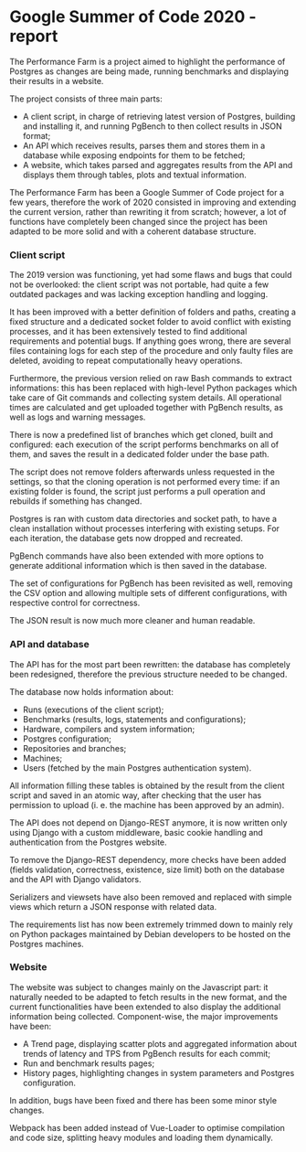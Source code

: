 # Google Summer of Code 2020 - report

The Performance Farm is a project aimed to highlight the performance of Postgres as changes are being made, running benchmarks and displaying their results in a website. 

The project consists of three main parts:

* A client script, in charge of retrieving latest version of Postgres, building and installing it, and running PgBench to then collect results in JSON format;
* An API which receives results, parses them and stores them in a database while exposing endpoints for them to be fetched;
* A website, which takes parsed and aggregates results from the API and displays them through tables, plots and textual information.

The Performance Farm has been a Google Summer of Code project for a few years, therefore the work of 2020 consisted in improving and extending the current version, rather than rewriting it from scratch; however, a lot of functions have completely been changed since the project has been adapted to be more solid and with a coherent database structure.



### Client script

The 2019 version was functioning, yet had some flaws and bugs that could not be overlooked: the client script was not portable, had quite a few outdated packages and was lacking exception handling and logging. 

It has been improved with a better definition of folders and paths, creating a fixed structure and a dedicated socket folder to avoid conflict with existing processes, and it has been extensively tested to find additional requirements and potential bugs. If anything goes wrong, there are several files containing logs for each step of the procedure and only faulty files are deleted, avoiding to repeat computationally heavy operations.

Furthermore, the previous version relied on raw Bash commands to extract informations: this has been replaced with high-level Python packages which take care of Git commands and collecting system details. All operational times are calculated and get uploaded together with PgBench results, as well as logs and warning messages. 

There is now a predefined list of branches which get cloned, built and configured: each execution of the script performs benchmarks on all of them, and saves the result in a dedicated folder under the base path.

The script does not remove folders afterwards unless requested in the settings, so that the cloning operation is not performed every time: if an existing folder is found, the script just performs a pull operation and rebuilds if something has changed. 

Postgres is ran with custom data directories and socket path, to have a clean installation without processes interfering with existing setups. For each iteration, the database gets now dropped and recreated. 

PgBench commands have also been extended with more options to generate additional information which is then saved in the database. 

The set of configurations for PgBench has been revisited as well, removing the CSV option and allowing multiple sets of different configurations, with respective control for correctness. 

The JSON result is now much more cleaner and human readable.



### API and database

The API has for the most part been rewritten: the database has completely been redesigned, therefore the previous structure needed to be changed.

The database now holds information about:

* Runs (executions of the client script);
* Benchmarks (results, logs, statements and configurations);
* Hardware, compilers and system information;
* Postgres configuration;
* Repositories and branches;
* Machines;
* Users (fetched by the main Postgres authentication system).

All information filling these tables is obtained by the result from the client script and saved in an atomic way, after checking that the user has permission to upload (i. e. the machine has been approved by an admin). 

The API does not depend on Django-REST anymore, it is now written only using Django with a custom middleware, basic cookie handling and authentication from the Postgres website. 

To remove the Django-REST dependency, more checks have been added (fields validation, correctness, existence, size limit) both on the database and the API with Django validators.

Serializers and viewsets have also been removed and replaced with simple views which return a JSON response with related data. 

The requirements list has now been extremely trimmed down to mainly rely on Python packages maintained by Debian developers to be hosted on the Postgres machines.



### Website

The website was subject to changes mainly on the Javascript part: it naturally needed to be adapted to fetch results in the new format, and the current functionalities have been extended to also display the additional information being collected. Component-wise, the major improvements have been:

* A Trend page, displaying scatter plots and aggregated information about trends of latency and TPS from PgBench results for each commit;
* Run and benchmark results pages;
* History pages, highlighting changes in system parameters and Postgres configuration. 

In addition, bugs have been fixed and there has been some minor style changes. 

Webpack has been added instead of Vue-Loader to optimise compilation and code size, splitting heavy modules and loading them dynamically. 